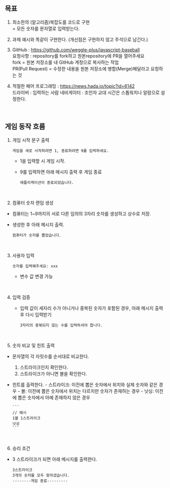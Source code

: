 ## 목표

1. 최소한의 (알고리즘)복잡도를 코드로 구현  
   = 모든 숫자를 문자열로 입력받는다.
2. 과제 예시와 똑같이 구현한다. (개선점은 구현하지 않고 주석으로 남긴다.)
3. GitHub : https://github.com/weggle-plus/javascript-baseball  
   요청사항 : repository를 fork하고 원본repository에 PR을 열어주세요  
   fork = 원본 저장소를 내 GitHub 계정으로 복사하는 작업  
   PR(Pull Request) = 수정한 내용을 원본 저장소에 병합(Merge)해달라고 요청하는 것
4. 적절한 페어 프로그래밍 : https://news.hada.io/topic?id=6142  
   드라이버 : 입력하는 사람
   네비게이터 : 조언자
   교대 시간은 스톱워치나 알람으로 설정한다.

   <br>

## 게임 동작 흐름

1. 게임 시작 문구 출력

   ```
   게임을 새로 시작하려면 1, 종료하려면 9를 입력하세요.
   ```

   - 1을 입력할 시 게임 시작.
   - 9를 입력하면 아래 메시지 출력 후 게임 종료

     ```
     애플리케이션이 종료되었습니다.
     ```

<br>

2. 컴퓨터 숫자 랜덤 생성

- 컴퓨터는 1~9까지의 서로 다른 임의의 3자리 숫자를 생성하고 상수로 저장.
- 생성한 후 아래 메시지 출력.

  ```
  컴퓨터가 숫자를 뽑았습니다.
  ```

<br>

3. 사용자 입력
   ```
   숫자를 입력해주세요: xxx
   ```
   - 변수 값 변경 가능

<br>

4. 입력 검증

   - 입력 값이 세자리 수가 아니거나 중복된 숫자가 포함된 경우, 아래 메시지 출력 후 다시 입력받기
     ```
     3자리의 중복되지 않는 수를 입력하셔야 합니다.
     ```

<br>

5. 숫자 비교 및 힌트 출력

- 문자열의 각 자릿수를 순서대로 비교한다.
  1. 스트라이크인지 확인한다.
  2. 스트라이크가 아니면 볼을 확인한다.
- 힌트를 출력한다. - 스트라이크: 이전에 뽑은 숫자에서 위치와 실제 숫자와 같은 경우 - 볼: 이전에 뽑은 숫자에서 위치는 다르지만 숫자가 존재하는 경우 - 낫싱: 이전에 뽑은 숫자에서 아예 존재하지 않은 경우

      ```
      // 예시
      1볼 1스트라이크
      낫싱
      ```

  <br>

6. 승리 조건

- 3 스트라이크가 되면 아래 메시지를 출력한다.
  ```
  3스트라이크
  3개의 숫자를 모두 맞히셨습니다.
  --------게임 종료---------
  ```
